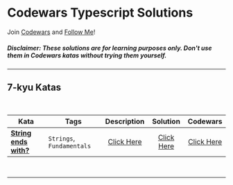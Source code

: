 # Codewars Typescript Solutions

Join [Codewars](https://www.codewars.com/r/J-Wshw) and [Follow Me](https://www.codewars.com/users/denilson-santos)!

##### **Disclaimer:** These solutions are for learning purposes only. Don't use them in Codewars katas without trying them yourself.

---

## 7-kyu Katas

<br>

| Kata | Tags | Description | Solution | Codewars |
|---|---|:---:|:---:|:---:|
| [**String ends with?**](4kyuKatas/Human_readable_duration_format.md) | `Strings`, `Fundamentals` | [Click Here](7-kyu/strings-ends-with/description.md) | [Click Here](7-kyu/strings-ends-with/solution.ts) | [Click Here](https://www.codewars.com/kata/51f2d1cafc9c0f745c00037d) |


<br>

---
